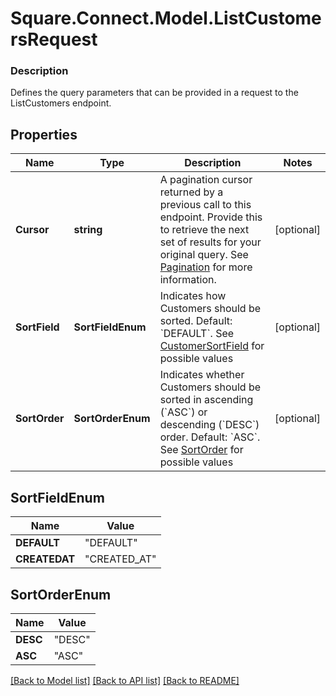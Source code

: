 # Square.Connect.Model.ListCustomersRequest

### Description

Defines the query parameters that can be provided in a request to the ListCustomers endpoint.

## Properties

Name | Type | Description | Notes
------------ | ------------- | ------------- | -------------
**Cursor** | **string** | A pagination cursor returned by a previous call to this endpoint. Provide this to retrieve the next set of results for your original query.  See [Pagination](/basics/api101/pagination) for more information. | [optional] 
**SortField** | **SortFieldEnum** | Indicates how Customers should be sorted. Default: &#x60;DEFAULT&#x60;. See [CustomerSortField](#type-customersortfield) for possible values | [optional] 
**SortOrder** | **SortOrderEnum** | Indicates whether Customers should be sorted in ascending (&#x60;ASC&#x60;) or descending (&#x60;DESC&#x60;) order. Default: &#x60;ASC&#x60;. See [SortOrder](#type-sortorder) for possible values | [optional] 


## SortFieldEnum

Name | Value
------------ | -------------
**DEFAULT** | "DEFAULT"
**CREATEDAT** | "CREATED_AT"


## SortOrderEnum

Name | Value
------------ | -------------
**DESC** | "DESC"
**ASC** | "ASC"



[[Back to Model list]](../README.md#documentation-for-models) [[Back to API list]](../README.md#documentation-for-api-endpoints) [[Back to README]](../README.md)

